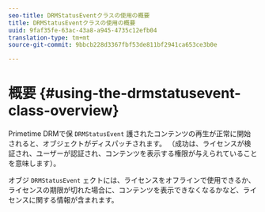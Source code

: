 ```yaml
---
seo-title: DRMStatusEventクラスの使用の概要
title: DRMStatusEventクラスの使用の概要
uuid: 9faf35fe-63ac-43a8-a945-4735c12efb04
translation-type: tm+mt
source-git-commit: 9bbcb228d3367fbf53de811bf2941ca653ce3b0e

---
```



# 概要 {#using-the-drmstatusevent-class-overview}

Primetime DRMで保 `DRMStatusEvent` 護されたコンテンツの再生が正常に開始されると、オブジェクトがディスパッチされます。 （成功は、ライセンスが検証され、ユーザーが認証され、コンテンツを表示する権限が与えられていることを意味します）。

オブジ `DRMStatusEvent` ェクトには、ライセンスをオフラインで使用できるか、ライセンスの期限が切れた場合に、コンテンツを表示できなくなるかなど、ライセンスに関する情報が含まれます。
